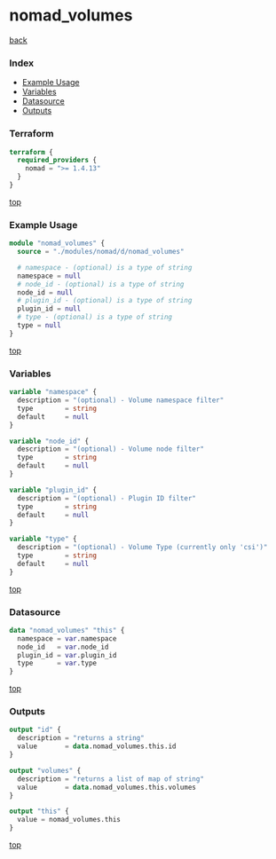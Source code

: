 # nomad_volumes

[back](../nomad.md)

### Index

- [Example Usage](#example-usage)
- [Variables](#variables)
- [Datasource](#datasource)
- [Outputs](#outputs)

### Terraform

```terraform
terraform {
  required_providers {
    nomad = ">= 1.4.13"
  }
}
```

[top](#index)

### Example Usage

```terraform
module "nomad_volumes" {
  source = "./modules/nomad/d/nomad_volumes"

  # namespace - (optional) is a type of string
  namespace = null
  # node_id - (optional) is a type of string
  node_id = null
  # plugin_id - (optional) is a type of string
  plugin_id = null
  # type - (optional) is a type of string
  type = null
}
```

[top](#index)

### Variables

```terraform
variable "namespace" {
  description = "(optional) - Volume namespace filter"
  type        = string
  default     = null
}

variable "node_id" {
  description = "(optional) - Volume node filter"
  type        = string
  default     = null
}

variable "plugin_id" {
  description = "(optional) - Plugin ID filter"
  type        = string
  default     = null
}

variable "type" {
  description = "(optional) - Volume Type (currently only 'csi')"
  type        = string
  default     = null
}
```

[top](#index)

### Datasource

```terraform
data "nomad_volumes" "this" {
  namespace = var.namespace
  node_id   = var.node_id
  plugin_id = var.plugin_id
  type      = var.type
}
```

[top](#index)

### Outputs

```terraform
output "id" {
  description = "returns a string"
  value       = data.nomad_volumes.this.id
}

output "volumes" {
  description = "returns a list of map of string"
  value       = data.nomad_volumes.this.volumes
}

output "this" {
  value = nomad_volumes.this
}
```

[top](#index)